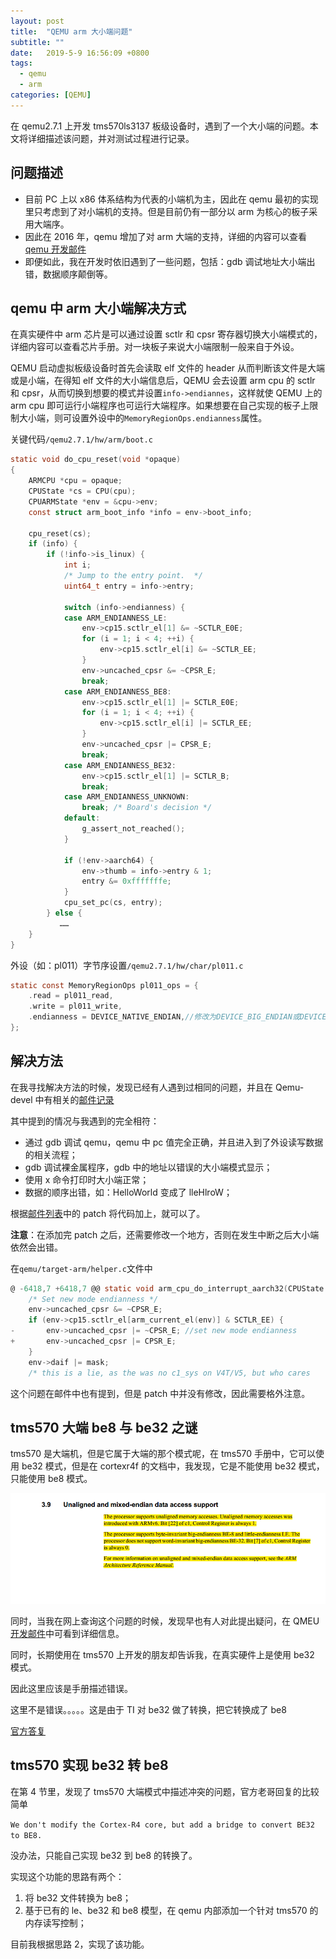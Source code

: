 ```yaml
---
layout: post
title:  "QEMU arm 大小端问题"
subtitle: ""
date:   2019-5-9 16:56:09 +0800
tags:
  - qemu
  - arm
categories: [QEMU]
---
```


 在 qemu2.7.1 上开发 tms570ls3137 板级设备时，遇到了一个大小端的问题。本文将详细描述该问题，并对测试过程进行记录。

 <!-- more -->

## 问题描述

- 目前 PC 上以 x86 体系结构为代表的小端机为主，因此在 qemu 最初的实现里只考虑到了对小端机的支持。但是目前仍有一部分以 arm 为核心的板子采用大端序。
- 因此在 2016 年，qemu 增加了对 arm 大端的支持，详细的内容可以查看[qemu 开发邮件]( https://lists.gnu.org/archive/html/qemu-devel/2016-01/msg03025.html) 
- 即便如此，我在开发时依旧遇到了一些问题，包括：gdb 调试地址大小端出错，数据顺序颠倒等。

## qemu 中 arm 大小端解决方式

在真实硬件中 arm 芯片是可以通过设置 sctlr 和 cpsr 寄存器切换大小端模式的，详细内容可以查看芯片手册。对一块板子来说大小端限制一般来自于外设。

QEMU 启动虚拟板级设备时首先会读取 elf 文件的 header 从而判断该文件是大端或是小端，在得知 elf 文件的大小端信息后，QEMU 会去设置 arm cpu 的 sctlr 和 cpsr，从而切换到想要的模式并设置`info->endiannes`，这样就使 QEMU 上的 arm cpu 即可运行小端程序也可运行大端程序。如果想要在自己实现的板子上限制大小端，则可设置外设中的`MemoryRegionOps.endianness`属性。

关键代码`/qemu2.7.1/hw/arm/boot.c`

```c
static void do_cpu_reset(void *opaque)
{
    ARMCPU *cpu = opaque;
    CPUState *cs = CPU(cpu);
    CPUARMState *env = &cpu->env;
    const struct arm_boot_info *info = env->boot_info;

    cpu_reset(cs);
    if (info) {
        if (!info->is_linux) {
            int i;
            /* Jump to the entry point.  */
            uint64_t entry = info->entry;

            switch (info->endianness) {
            case ARM_ENDIANNESS_LE:
                env->cp15.sctlr_el[1] &= ~SCTLR_E0E;
                for (i = 1; i < 4; ++i) {
                    env->cp15.sctlr_el[i] &= ~SCTLR_EE;
                }
                env->uncached_cpsr &= ~CPSR_E;
                break;
            case ARM_ENDIANNESS_BE8:
                env->cp15.sctlr_el[1] |= SCTLR_E0E;
                for (i = 1; i < 4; ++i) {
                    env->cp15.sctlr_el[i] |= SCTLR_EE;
                }
                env->uncached_cpsr |= CPSR_E;
                break;
            case ARM_ENDIANNESS_BE32:
                env->cp15.sctlr_el[1] |= SCTLR_B;
                break;
            case ARM_ENDIANNESS_UNKNOWN:
                break; /* Board's decision */
            default:
                g_assert_not_reached();
            }

            if (!env->aarch64) {
                env->thumb = info->entry & 1;
                entry &= 0xfffffffe;
            }
            cpu_set_pc(cs, entry);
        } else {
           ……
    }
}
```

外设（如：pl011）字节序设置`/qemu2.7.1/hw/char/pl011.c`

```c
static const MemoryRegionOps pl011_ops = {
    .read = pl011_read,
    .write = pl011_write,
    .endianness = DEVICE_NATIVE_ENDIAN,//修改为DEVICE_BIG_ENDIAN或DEVICE_LITTLE_ENDIAN
};
```

## 解决方法

在我寻找解决方法的时候，发现已经有人遇到过相同的问题，并且在 Qemu-devel 中有相关的[邮件记录](https://lists.gnu.org/archive/html/qemu-devel/2017-08/msg02186.html)

其中提到的情况与我遇到的完全相符：

- 通过 gdb 调试 qemu，qemu 中 pc 值完全正确，并且进入到了外设读写数据的相关流程；
- gdb 调试裸金属程序，gdb 中的地址以错误的大小端模式显示；
- 使用 x 命令打印时大小端正常；
- 数据的顺序出错，如：HelloWorld 变成了 lleHlroW；

根据[邮件列表](https://lists.nongnu.org/archive/html/qemu-devel/2017-01/msg04386.html)中的 patch 将代码加上，就可以了。

**注意**：在添加完 patch 之后，还需要修改一个地方，否则在发生中断之后大小端依然会出错。

在`qemu/target-arm/helper.c`文件中

```c
@ -6418,7 +6418,7 @@ static void arm_cpu_do_interrupt_aarch32(CPUState *cs)
    /* Set new mode endianness */
    env->uncached_cpsr &= ~CPSR_E;
    if (env->cp15.sctlr_el[arm_current_el(env)] & SCTLR_EE) {
-       env->uncached_cpsr |= ~CPSR_E; //set new mode endianness
+       env->uncached_cpsr |= CPSR_E;
    }
    env->daif |= mask;
    /* this is a lie, as the was no c1_sys on V4T/V5, but who cares
```

这个问题在邮件中也有提到，但是 patch 中并没有修改，因此需要格外注意。

## tms570 大端 be8 与 be32 之谜

tms570 是大端机，但是它属于大端的那个模式呢，在 tms570 手册中，它可以使用 be32 模式，但是在 cortexr4f 的文档中，我发现，它是不能使用 be32 模式，只能使用 be8 模式。

![cortexr4f手册](\pictures\cortexr4f-bigendian.png)

同时，当我在网上查询这个问题的时候，发现早也有人对此提出疑问，在 QMEU[开发邮件](<https://lists.gnu.org/archive/html/qemu-devel/2013-03/msg00033.html>)中可看到详细信息。

同时，长期使用在 tms570 上开发的朋友却告诉我，在真实硬件上是使用 be32 模式。

因此这里应该是手册描述错误。

这里不是错误。。。。。这是由于 TI 对 be32 做了转换，把它转换成了 be8

[官方答复](https://e2e.ti.com/support/microcontrollers/hercules/f/312/t/672512?TMS570LS3137-TMS570-Endianess-BE32)

## tms570 实现 be32 转 be8

在第 4 节里，发现了 tms570 大端模式中描述冲突的问题，官方老哥回复的比较简单

`We don't modify the Cortex-R4 core, but add a bridge to convert BE32 to BE8.`

没办法，只能自己实现 be32 到 be8 的转换了。

实现这个功能的思路有两个：

1. 将 be32 文件转换为 be8；
2. 基于已有的 le、be32 和 be8 模型，在 qemu 内部添加一个针对 tms570 的内存读写控制；

目前我根据思路 2，实现了该功能。

